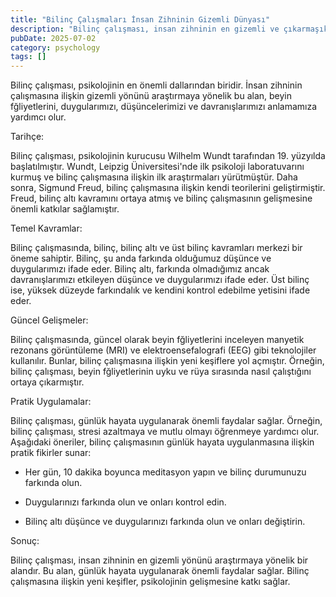 ```yaml
---
title: "Bilinç Çalışmaları İnsan Zihninin Gizemli Dünyası"
description: "Bilinç çalışması, insan zihninin en gizemli ve çıkarmaşık yönünü araştırmaya yönelik bir alandır. Bu makalede, bilinç çalışmasının temel kavramlarını, tarihç..."
pubDate: 2025-07-02
category: psychology
tags: []
---
```


Bilinç çalışması, psikolojinin en önemli dallarından biridir. İnsan zihninin çalışmasına ilişkin gizemli yönünü araştırmaya yönelik bu alan, beyin fğliyetlerini, duygularımızı, düşüncelerimizi ve davranışlarımızı anlamamıza yardımcı olur.

Tarihçe:

Bilinç çalışması, psikolojinin kurucusu Wilhelm Wundt tarafından 19. yüzyılda başlatılmıştır. Wundt, Leipzig Üniversitesi'nde ilk psikoloji laboratuvarını kurmuş ve bilinç çalışmasına ilişkin ilk araştırmaları yürütmüştür. Daha sonra, Sigmund Freud, bilinç çalışmasına ilişkin kendi teorilerini geliştirmiştir. Freud, bilinç altı kavramını ortaya atmış ve bilinç çalışmasının gelişmesine önemli katkılar sağlamıştır.

Temel Kavramlar:

Bilinç çalışmasında, bilinç, bilinç altı ve üst bilinç kavramları merkezi bir öneme sahiptir. Bilinç, şu anda farkında olduğumuz düşünce ve duygularımızı ifade eder. Bilinç altı, farkında olmadığımız ancak davranışlarımızı etkileyen düşünce ve duygularımızı ifade eder. Üst bilinç ise, yüksek düzeyde farkındalık ve kendini kontrol edebilme yetisini ifade eder.

Güncel Gelişmeler:

Bilinç çalışmasında, güncel olarak beyin fğliyetlerini inceleyen manyetik rezonans görüntüleme (MRI) ve elektroensefalografi (EEG) gibi teknolojiler kullanılır. Bunlar, bilinç çalışmasına ilişkin yeni keşiflere yol açmıştır. Örneğin, bilinç çalışması, beyin fğliyetlerinin uyku ve rüya sırasında nasıl çalıştığını ortaya çıkarmıştır.

Pratik Uygulamalar:

Bilinç çalışması, günlük hayata uygulanarak önemli faydalar sağlar. Örneğin, bilinç çalışması, stresi azaltmaya ve mutlu olmayı öğrenmeye yardımcı olur. Aşağıdaki öneriler, bilinç çalışmasının günlük hayata uygulanmasına ilişkin pratik fikirler sunar:

* Her gün, 10 dakika boyunca meditasyon yapın ve bilinç durumunuzu farkında olun.

* Duygularınızı farkında olun ve onları kontrol edin.

* Bilinç altı düşünce ve duygularınızı farkında olun ve onları değiştirin.

Sonuç:

Bilinç çalışması, insan zihninin en gizemli yönünü araştırmaya yönelik bir alandır. Bu alan, günlük hayata uygulanarak önemli faydalar sağlar. Bilinç çalışmasına ilişkin yeni keşifler, psikolojinin gelişmesine katkı sağlar.